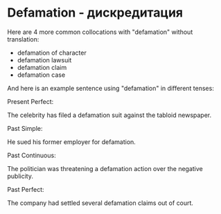 # Defamation - дискредитация




Here are 4 more common collocations with "defamation" without translation:

- defamation of character
- defamation lawsuit
- defamation claim
- defamation case

And here is an example sentence using "defamation" in different tenses:

Present Perfect:

The celebrity has filed a defamation suit against the tabloid newspaper.

Past Simple:

He sued his former employer for defamation.

Past Continuous:

The politician was threatening a defamation action over the negative publicity.

Past Perfect:

The company had settled several defamation claims out of court.